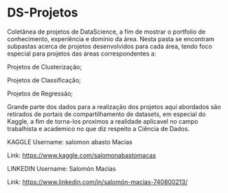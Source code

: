 # DS-Projetos
Coletânea de projetos de DataScience, a fim de mostrar o portfolio de conhecimento, experiência e domínio da área.
Nesta pasta se encontram subpastas acerca de projetos desenvolvidos para cada área, tendo foco especial para projetos das áreas correspondentes a:

Projetos de Clusterização;

Projetos de Classificação;

Projetos de Regressão;

Grande parte dos dados para a realização dos projetos aqui abordados são retirados de portais de compartilhamento de datasets, em especial do Kaggle, a fim de torna-los proximos a realidade aplicavel no campo trabalhista e academico no que diz respeito a Ciência de Dados.

KAGGLE
Username: salomon abasto Macías 

Link: https://www.kaggle.com/salomonabastomacas

LINKEDIN
Username: Salomón Macias

Link: https://www.linkedin.com/in/salomón-macias-740800213/
